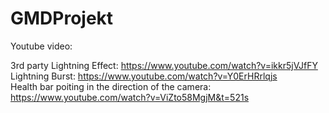 # GMDProjekt
 
 Youtube video: 
 
 
 3rd party
 Lightning Effect: https://www.youtube.com/watch?v=ikkr5jVJfFY <br>
 Lightning Burst: https://www.youtube.com/watch?v=Y0ErHRrlqjs <br>
 Health bar poiting in the direction of the camera: https://www.youtube.com/watch?v=ViZto58MgjM&t=521s <br>
